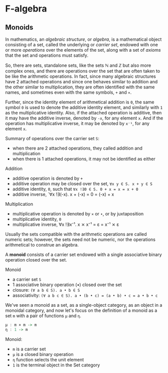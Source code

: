 # F-algebra

## Monoids

In mathematics, an *algebraic structure*, or *algebra*, is a mathematical object consisting of a set, called the underlying or *carrier set*, endowed with one or more *operations* over the elements of the set, along with a set of *axioms* that the set and operations must satisfy.

So, there are sets, standalone sets, like the sets ℕ and ℤ but also more complex ones, and there are operations over the set that are often taken to be like the arithmetic operations. In fact, since many algebraic structures have 2 attached operations and since one behaves similar to addition and the other similar to multiplication, they are often identified with the same names, and sometimes even with the same symbols, `+` and `⨯`.

Further, since the identity element of arithmetical addition is `0`, the same symbol `0` is used to denote the additive identity element, and similarly with `1` as the multiplicative identity. Also, if the attached operation is additive, then it may have the additive inverse, denoted by `-x`, for any element `x`. And if the operation has multiplicative inverse, it may be denoted by `x⁻¹`, for any element `x`.

Summary of operations over the carrier set `S`:
- when there are 2 attached operations, they called addition and multiplication
- when there is 1 attached operations, it may not be identified as either

Addition
- additive operation is denoted by `+`
- additive operation may be closed over the set, `∀x y ∈ S. x + y ∈ S`
- additive identity, `0`, such that `∀x !∃0 ∈ S. 0 + x = x = x + 0`
- additive inverse, `∀x !∃(-x). x + (-x) = 0 = (-x) + x

Multiplication
- multiplicative operation is denoted by `⨯` or `∙`, or by juxtaposition
- multiplicative identity, `0`
- multiplicative inverse, ∀x !∃x⁻¹. x ⨯ x⁻¹ = ε = x⁻¹ ⨯ ε


Usually the sets compatible with the arithmetic operations are called numeric sets; however, the sets need not be numeric, nor the operations arithmetical to construe an algebra.



A **monoid** consists of a carrier set endowed with a single associative binary operation closed over the set.

Monoid
- a carrier set `S`
- 1 associative binary operation (•) closed over the set
- closure: `(∀ a b ∈ S). a • b ∈ S`
- associativity: `(∀ a b c ∈ S). a • (b • c) = (a • b) • c = a • b • c`

We've seen a monoid as a set, as a single-object category, as an object in a monoidal category, and now let's focus on the definition of a monoid as a set `m` with a pair of functions `μ` and `η`.

```hs
μ : m × m -> m
η : 1 -> m
```

Monoid:
- `m` is a carrier set
- `μ` is a closed binary operation
- `η` function selects the unit element
- `1` is the terminal object in the Set category
